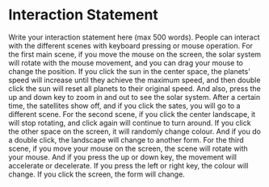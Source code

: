 # Interaction Statement

Write your interaction statement here (max 500 words).
People can interact with the different scenes with keyboard pressing or mouse operation.
For the first main scene, if you move the mouse on the screen, the solar system will rotate with the mouse movement, and you can drag your mouse to change the position. If you click the sun in the center space, the planets' speed will increase until they achieve the maximum speed, and then double click the sun will reset all planets to their original speed. And also, press the up and down key to zoom in and out to see the solar system. After a certain time, the satellites show off, and if you click the sates, you will go to a different scene.
For the second scene, if you click the center landscape, it will stop rotating, and click again will continue to turn around. If you click the other space on the screen, it will randomly change colour. And if you do a double click, the landscape will change to another form.
For the third scene, if you move your mouse on the screen, the scene will rotate with your mouse. And if you press the up or down key, the movement will accelerate or decelerate. If you press the left or right key, the colour will change. If you click the screen, the form will change.
